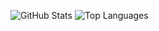 ![GitHub Stats](https://github-readme-stats.vercel.app/api?username=Joseph-0147&show_icons=true&theme=radical&count_private=true&token=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)
![Top Languages](https://github-readme-stats.vercel.app/api/top-langs/?username=Joseph-0147&layout=compact&theme=radical&token=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)

